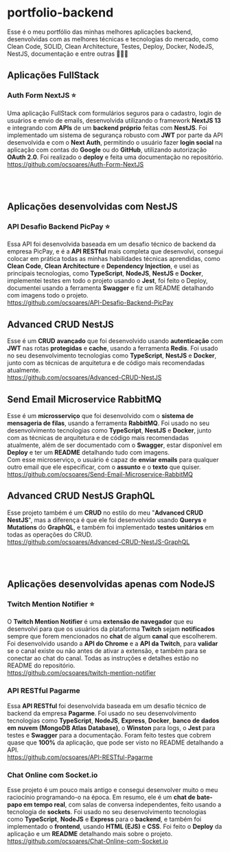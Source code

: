 # portfolio-backend

Esse é o meu portfólio das minhas melhores aplicações backend, desenvolvidas com as melhores técnicas e tecnologias do mercado, como Clean Code, SOLID, Clean Architecture, Testes, Deploy, Docker, NodeJS, NestJS, documentação e entre outras 👨‍💻💼

## Aplicações FullStack

### Auth Form NextJS ⭐

Uma aplicação FullStack com formulários seguros para o cadastro, login de usuários e envio de emails, desenvolvida utilizando o framework **NextJS 13** e integrando com **APIs** de um **backend próprio** feitas com **NestJS**. Foi implementado um sistema de segurança robusto com **JWT** por parte da API desenvolvida e com o **Next Auth**, permitindo o usuário fazer **login social** na aplicação com contas do **Google** ou do **GitHub**, utilizando autorização **OAuth 2.0**. Foi realizado o **deploy** e feita uma documentação no repositório.<br>
https://github.com/ocsoares/Auth-Form-NextJS

<br>
<br>

## Aplicações desenvolvidas com NestJS

### API Desafio Backend PicPay ⭐

Essa API foi desenvolvida baseada em um desafio técnico de backend da empresa PicPay, e é a **API RESTful** mais completa que desenvolvi, consegui colocar em prática todas as minhas habilidades técnicas aprendidas, como **Clean Code**, **Clean Architecture** e **Dependency Injection**, e usei as principais tecnologias, como **TypeScript**, **NodeJS**, **NestJS** e **Docker**, implementei testes em todo o projeto usando o **Jest**, foi feito o Deploy, documentei usando a ferramenta **Swagger** e fiz um README detalhando com imagens todo o projeto.<br>
https://github.com/ocsoares/API-Desafio-Backend-PicPay

## Advanced CRUD NestJS

Esse é um **CRUD** **avançado** que foi desenvolvido usando **autenticação** com **JWT** nas rotas **protegidas** e **cache**, usando a ferramenta **Redis**. Foi usado no seu desenvolvimento tecnologias como **TypeScript**, **NestJS** e **Docker**, junto com as técnicas de arquitetura e de código mais recomendadas atualmente.<br>
https://github.com/ocsoares/Advanced-CRUD-NestJS

## Send Email Microservice RabbitMQ

Esse é um **microsserviço** que foi desenvolvido com o **sistema de mensageria de filas**, usando a ferramenta **RabbitMQ**. Foi usado no seu desenvolvimento tecnologias como **TypeScript**, **NestJS** e **Docker**, junto com as técnicas de arquitetura e de código mais recomendadas atualmente, além de ser documentado com o **Swagger**, estar disponível em **Deploy** e ter um **README** detalhando tudo com imagens.<br>
Com esse microserviço, o usuário é capaz de **enviar emails** para qualquer outro email que ele especificar, com o **assunto** e o **texto** que quiser.<br>
https://github.com/ocsoares/Send-Email-Microservice-RabbitMQ

## Advanced CRUD NestJS GraphQL

Esse projeto também é um **CRUD** no estilo do meu "**Advanced CRUD NestJS**", mas a diferença é que ele foi desenvolvido usando **Querys** e **Mutations** do **GraphQL**, e também foi implementado **testes unitários** em todas as operações do CRUD.<br>
https://github.com/ocsoares/Advanced-CRUD-NestJS-GraphQL

<br>
<br>

## Aplicações desenvolvidas apenas com NodeJS

### Twitch Mention Notifier ⭐

O **Twitch Mention Notifier** é uma **extensão de navegador** que eu desenvolvi para que os usuários da plataforma **Twitch** sejam **notificados** sempre que forem mencionados no **chat** de algum **canal** que escolherem. Foi desenvolvido usando a **API do Chrome** e a **API da Twitch**, para **validar** se o canal existe ou não antes de ativar a extensão, e também para se conectar ao chat do canal. Todas as instruções e detalhes estão no README do repositório.<br>
https://github.com/ocsoares/twitch-mention-notifier

### API RESTful Pagarme

Essa **API RESTful** foi desenvolvida baseada em um desafio técnico de backend da empresa **Pagarme**. Foi usado no seu desenvolvimento tecnologias como **TypeScript**, **NodeJS**, **Express**, **Docker**, **banco de dados em nuvem (MongoDB Atlas Database)**, o **Winston** para logs, o **Jest** para testes e **Swagger** para a documentação. Foram feito testes que cobrem quase que **100%** da aplicação, que pode ser visto no README detalhando a API.<br>
https://github.com/ocsoares/API-RESTful-Pagarme

### Chat Online com Socket.io

Esse projeto é um pouco mais antigo e consegui desenvolver muito o meu raciocínio programando-o na época. Em resumo, ele é um **chat de bate-papo em tempo real**, com salas de conversa independentes, feito usando a tecnologia de **sockets**. Foi usado no seu desenvolvimento tecnologias como **TypeScript**, **NodeJS** e **Express** para o **backend**, e também foi implementado o **frontend**, usando **HTML (EJS)** e **CSS**. Foi feito o **Deploy** da aplicação e um **README** detalhando mais sobre o projeto.<br>
https://github.com/ocsoares/Chat-Online-com-Socket.io
